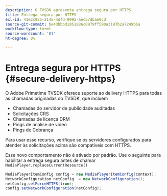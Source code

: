 ```yaml
---
description: O TVSDK apresenta entrega segura por HTTPS.
title: Entrega segura por HTTPS
exl-id: 41e2c925-2145-4dfd-909a-aec57dbae9cd
source-git-commit: be43bbbd1051886c8979ff590a3197b2a7249b6a
workflow-type: tm+mt
source-wordcount: '81'
ht-degree: 0%

---
```


# Entrega segura por HTTPS {#secure-delivery-https}

O Adobe Primetime TVSDK oferece suporte ao delivery HTTPS para todas as chamadas originadas do TVSDK, que incluem

* Chamadas do servidor de publicidade auditadas
* Solicitações CRS
* Chamadas de licença DRM
* Pings de análise de vídeo
* Pings de Cobrança

Para usar esse recurso, verifique se os servidores configurados para atender às solicitações acima são compatíveis com HTTPS.

Esse novo comportamento não é ativado por padrão. Use o seguinte para habilitar a entrega segura antes de chamar `MediaPlayer.replaceCurrentResource()`

```java
MediaPlayerItemConfig config = new MediaPlayerItemConfig(context);
NetworkConfiguration netConfig  = new NetworkConfiguration();
netConfig.setForceHTTPS(true);
config.setNetworkConfiguration(netConfig);
```
